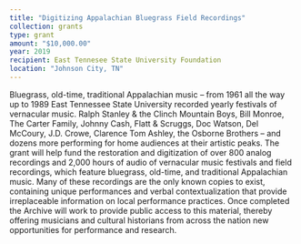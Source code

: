 ```yaml
---
title: "Digitizing Appalachian Bluegrass Field Recordings"
collection: grants
type: grant
amount: "$10,000.00"
year: 2019
recipient: East Tennesee State University Foundation
location: "Johnson City, TN"
---
```


Bluegrass, old-time, traditional Appalachian music – from 1961 all the way up to 1989 East
Tennessee State University recorded yearly festivals of vernacular music. Ralph Stanley &
the Clinch Mountain Boys, Bill Monroe, The Carter Family, Johnny Cash, Flatt & Scruggs,
Doc Watson, Del McCoury, J.D. Crowe, Clarence Tom Ashley, the Osborne Brothers – and
dozens more performing for home audiences at their artistic peaks.
The grant will help fund the restoration and digitization of over 800 analog recordings and
2,000 hours of audio of vernacular music festivals and field recordings, which feature
bluegrass, old-time, and traditional Appalachian music. Many of these recordings are the only
known copies to exist, containing unique performances and verbal contextualization that
provide irreplaceable information on local performance practices. Once completed the Archive
will work to provide public access to this material, thereby offering musicians and cultural
historians from across the nation new opportunities for performance and research.
